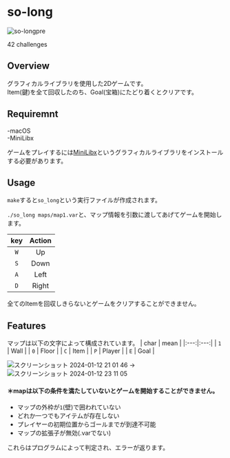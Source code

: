 # so-long
![so-longpre](https://github.com/yoshiddddd/so_long/assets/83491254/4f2aef83-ee9d-49ee-8d2d-7ba271d23a4c)  

42 challenges
## Overview  
グラフィカルライブラリを使用した2Dゲームです。  
Item(鍵)を全て回収したのち、Goal(宝箱)にたどり着くとクリアです。
## Requiremnt
-macOS  
-MiniLibx 

ゲームをプレイするには[MiniLibx](https://github.com/42Paris/minilibx-linux)というグラフィカルライブラリをインストールする必要があります。

## Usage
`make`すると`so_long`という実行ファイルが作成されます。  

`./so_long maps/map1.var`と、マップ情報を引数に渡してあげてゲームを開始します。  


| key | Action |
|:---:|:---:|
|`W`|Up|
|`S`|Down|
|`A`|Left|
|`D`|Right|

全てのItemを回収しきらないとゲームをクリアすることができません。

## Features
マップは以下の文字によって構成されています。
| char | mean |
|:---:|:---:|
| `1` | Wall |
| `0` | Floor |
| `C` | Item |
| `P` | Player |
| `E` | Goal |

![スクリーンショット 2024-01-12 21 01 46](https://github.com/yoshiddddd/so_long/assets/83491254/8027e16c-5a71-43c7-9d16-77287aae0a81)
→ ![スクリーンショット 2024-01-12 23 11 05](https://github.com/yoshiddddd/so_long/assets/83491254/0ecf9565-093f-4a4a-807c-733718630c57) 

#### ＊mapは以下の条件を満たしていないとゲームを開始することができません。
- マップの外枠が`1`(壁)で囲われていない
- どれか一つでもアイテムが存在しない
- プレイヤーの初期位置からゴールまでが到達不可能
- マップの拡張子が無効(.varでない)

  
これらはプログラムによって判定され、エラーが返ります。
  
